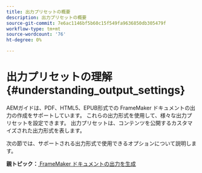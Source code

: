 ```yaml
---
title: 出力プリセットの概要
description: 出力プリセットの概要
source-git-commit: 7e6ac1146bf5b60c15f549fa9636850db305479f
workflow-type: tm+mt
source-wordcount: '76'
ht-degree: 0%

---
```



# 出力プリセットの理解 {#understanding_output_settings}

AEMガイドは、PDF、HTML5、EPUB形式での FrameMaker ドキュメントの出力の作成をサポートしています。 これらの出力形式を使用して、様々な出力プリセットを設定できます。 出力プリセットは、コンテンツを公開するカスタマイズされた出力形式を表します。

次の節では、サポートされる出力形式で使用できるオプションについて説明します。

**親トピック：**[ FrameMaker ドキュメントの出力を生成](fm-output-generatation.md)

